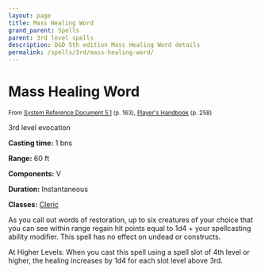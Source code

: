 ```yaml
---
layout: page
title: Mass Healing Word
grand_parent: Spells
parent: 3rd level spells 
description: D&D 5th edition Mass Healing Word details
permalink: /spells/3rd/mass-healing-word/
---
```


# Mass Healing Word

<small>From <a target="_blank" href="https://media.wizards.com/2016/downloads/DND/SRD-OGL_V5.1.pdf">System Reference Document 5.1</a> (p. 163), <a target="_blank" href="https://dnd.wizards.com/products/tabletop-games/rpg-products/rpg_playershandbook">Player's Handbook</a> (p. 258)</small>


3rd level evocation

**Casting time:** 1 bns

**Range:** 60 ft

**Components:** V 

**Duration:** Instantaneous

**Classes:** [Cleric](/classes/cleric/)

As you call out words of restoration, up to six creatures of your choice that you can see within range regain hit points equal to 1d4 + your spellcasting ability modifier. This spell has no effect on undead or constructs.

   At Higher Levels: When you cast this spell using a spell slot of 4th level or higher, the healing increases by 1d4 for each slot level above 3rd.